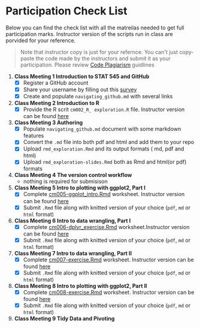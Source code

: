  # Participation Check List
 
 Below you can find the check list with all the matreilas needed to get full participation marks. Instructor version of the scripts run in class are porvided for your reference.
 
 > Note that instructor copy is just for your refernce. You can't just copy-paste the code made by the instructors and submit it as your participation. Please review [Code Plagiarism](https://stat545.stat.ubc.ca/policies/) guidlines 

1. **Class Meeting 1 Introduction to STAT 545 and GitHub**   
    - [x] Register a GitHub account
    - [x] Share your username by filling out this [survey](https://ubc.ca1.qualtrics.com/jfe/form/SV_8jKz3FaT7w5EHfT)
    - [x] Create and populate ```navigating_github.md``` with several links
2. **Class Meeting 2 Introduction to R**   
    - [x] Provide the R scrit ```cm002_R_ exploration.R``` file. Instructor version can be found [here](https://github.com/vincenzocoia/STAT545-participation/blob/master/weeks_1_and_2/cm002-r_exploration.R)
3. **Class Meeting 3 Authoring**  
   - [x] Populate ```navigating_github.md``` document with some markdown features
   - [x] Convert the ```.md``` file into both pdf and html and add them to your repo
   - [x] Upload ```rmd_exploration.Rmd``` and its output formats ( md, pdf and html)
   - [x] Upload ```rmd_exploration-slides.Rmd``` both as Rmd and html(or pdf) formats
4. **Class Meeting 4 The version control workflow**   
   - nothing is required for submisison 
5. **Class Meeting 5 Intro to plotting with ggplot2, Part I**  
   - [x] Complete [cm005-ggplot_intro.Rmd](https://raw.githubusercontent.com/STAT545-UBC/Classroom/master/tutorials/cm005-exercise.Rmd) worksheet. Instructor version can be found [here]( https://github.com/vincenzocoia/STAT545-participation/blob/master/plotting/cm005-ggplot_intro.md)
   - [x] Submit ```.Rmd``` file along with knitted version of your choice (```pdf```, ```md``` or ```html``` format)
6. **Class Meeting 6 Intro to data wrangling, Part I** 
   - [x] Complete [cm006-dplyr_exercise.Rmd](https://raw.githubusercontent.com/STAT545-UBC/Classroom/master/tutorials/cm006-exercise.Rmd) worksheet.Instructor version can be found [here](https://github.com/wvictor14/STAT545-participation/blob/master/cm006-exercise.Rmd)
   - [x] Submit ```.Rmd``` file along with knitted version of your choice (```pdf```, ```md``` or ```html``` format)
7. **Class Meeting 7 Intro to data wrangling, Part II**
   - [x] Complete [cm007-exercise.Rmd](https://raw.githubusercontent.com/STAT545-UBC/Classroom/master/tutorials/cm007-exercise.Rmd) worksheet. Instructor version can be found [here](https://github.com/vincenzocoia/STAT545-participation/blob/master/weeks_3-5/cm007-exercise.rmd)
   - [x] Submit ```.Rmd``` file along with knitted version of your choice (```pdf```, ```md``` or ```html``` format)
8. **Class Meeting 8 Intro to plotting with ggplot2, Part II**  
   - [x] Complete [cm008-exercise.Rmd](https://raw.githubusercontent.com/STAT545-UBC/Classroom/master/tutorials/cm008-exercise.Rmd) worksheet. Instructor version can be found [here](https://github.com/vincenzocoia/STAT545-participation/blob/master/plotting/cm008-exercise.Rmd)
   - [x] Submit ```.Rmd``` file along with knitted version of your choice (```pdf```, ```md``` or ```html``` format)
9. **Class Meeting 9 Tidy Data and Pivoting** 
